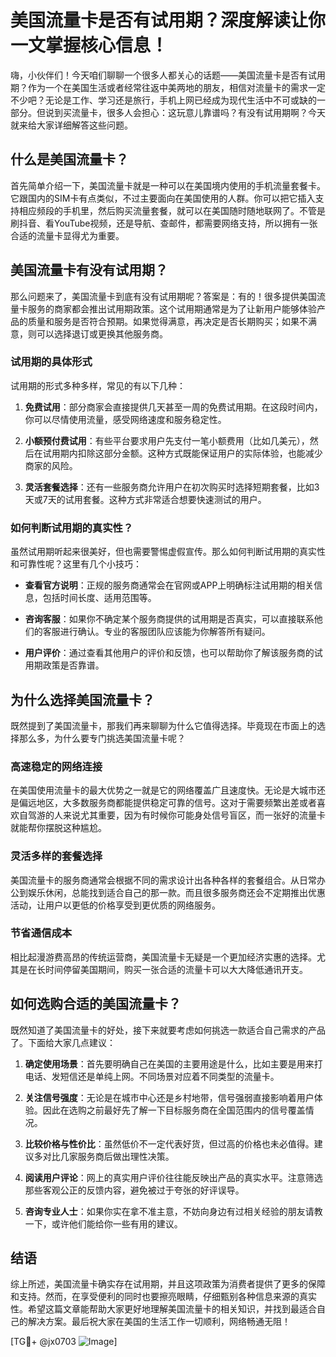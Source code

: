 # 美国流量卡是否有试用期？深度解读让你一文掌握核心信息！

嗨，小伙伴们！今天咱们聊聊一个很多人都关心的话题——美国流量卡是否有试用期？作为一个在美国生活或者经常往返中美两地的朋友，相信对流量卡的需求一定不少吧？无论是工作、学习还是旅行，手机上网已经成为现代生活中不可或缺的一部分。但说到买流量卡，很多人会担心：这玩意儿靠谱吗？有没有试用期啊？今天就来给大家详细解答这些问题。

## 什么是美国流量卡？

首先简单介绍一下，美国流量卡就是一种可以在美国境内使用的手机流量套餐卡。它跟国内的SIM卡有点类似，不过主要面向在美国使用的人群。你可以把它插入支持相应频段的手机里，然后购买流量套餐，就可以在美国随时随地联网了。不管是刷抖音、看YouTube视频，还是导航、查邮件，都需要网络支持，所以拥有一张合适的流量卡显得尤为重要。

## 美国流量卡有没有试用期？

那么问题来了，美国流量卡到底有没有试用期呢？答案是：有的！很多提供美国流量卡服务的商家都会推出试用期政策。这个试用期通常是为了让新用户能够体验产品的质量和服务是否符合预期。如果觉得满意，再决定是否长期购买；如果不满意，则可以选择退订或更换其他服务商。

### 试用期的具体形式

试用期的形式多种多样，常见的有以下几种：

1. **免费试用**：部分商家会直接提供几天甚至一周的免费试用期。在这段时间内，你可以尽情使用流量，感受网络速度和服务稳定性。
   
2. **小额预付费试用**：有些平台要求用户先支付一笔小额费用（比如几美元），然后在试用期内扣除这部分金额。这种方式既能保证用户的实际体验，也能减少商家的风险。

3. **灵活套餐选择**：还有一些服务商允许用户在初次购买时选择短期套餐，比如3天或7天的试用套餐。这种方式非常适合想要快速测试的用户。

### 如何判断试用期的真实性？

虽然试用期听起来很美好，但也需要警惕虚假宣传。那么如何判断试用期的真实性和可靠性呢？这里有几个小技巧：

- **查看官方说明**：正规的服务商通常会在官网或APP上明确标注试用期的相关信息，包括时间长度、适用范围等。
  
- **咨询客服**：如果你不确定某个服务商提供的试用期是否真实，可以直接联系他们的客服进行确认。专业的客服团队应该能为你解答所有疑问。

- **用户评价**：通过查看其他用户的评价和反馈，也可以帮助你了解该服务商的试用期政策是否靠谱。

## 为什么选择美国流量卡？

既然提到了美国流量卡，那我们再来聊聊为什么它值得选择。毕竟现在市面上的选择那么多，为什么要专门挑选美国流量卡呢？

### 高速稳定的网络连接

在美国使用流量卡的最大优势之一就是它的网络覆盖广且速度快。无论是大城市还是偏远地区，大多数服务商都能提供稳定可靠的信号。这对于需要频繁出差或者喜欢自驾游的人来说尤其重要，因为有时候你可能身处信号盲区，而一张好的流量卡就能帮你摆脱这种尴尬。

### 灵活多样的套餐选择

美国流量卡的服务商通常会根据不同的需求设计出各种各样的套餐组合。从日常办公到娱乐休闲，总能找到适合自己的那一款。而且很多服务商还会不定期推出优惠活动，让用户以更低的价格享受到更优质的网络服务。

### 节省通信成本

相比起漫游费高昂的传统运营商，美国流量卡无疑是一个更加经济实惠的选择。尤其是在长时间停留美国期间，购买一张合适的流量卡可以大大降低通讯开支。

## 如何选购合适的美国流量卡？

既然知道了美国流量卡的好处，接下来就要考虑如何挑选一款适合自己需求的产品了。下面给大家几点建议：

1. **确定使用场景**：首先要明确自己在美国的主要用途是什么，比如主要是用来打电话、发短信还是单纯上网。不同场景对应着不同类型的流量卡。

2. **关注信号强度**：无论是在城市中心还是乡村地带，信号强弱直接影响着用户体验。因此在选购之前最好先了解一下目标服务商在全国范围内的信号覆盖情况。

3. **比较价格与性价比**：虽然低价不一定代表好货，但过高的价格也未必值得。建议多对比几家服务商后做出理性决策。

4. **阅读用户评论**：网上的真实用户评价往往能反映出产品的真实水平。注意筛选那些客观公正的反馈内容，避免被过于夸张的好评误导。

5. **咨询专业人士**：如果你实在拿不准主意，不妨向身边有过相关经验的朋友请教一下，或许他们能给你一些有用的建议。

## 结语

综上所述，美国流量卡确实存在试用期，并且这项政策为消费者提供了更多的保障和支持。然而，在享受便利的同时也要擦亮眼睛，仔细甄别各种信息来源的真实性。希望这篇文章能帮助大家更好地理解美国流量卡的相关知识，并找到最适合自己的解决方案。最后祝大家在美国的生活工作一切顺利，网络畅通无阻！

[TG💪+ @jx0703 ![Image](https://github.com/user-attachments/assets/dbca1d08-cadb-493c-b0ec-ad6f7a83f270)]
